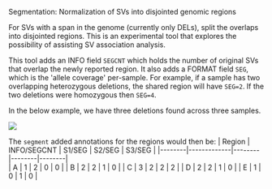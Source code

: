 Segmentation: Normalization of SVs into disjointed genomic regions

For SVs with a span in the genome (currently only DELs), split the overlaps into disjointed regions. This is an experimental tool that explores the possibility of assisting SV association analysis.

This tool adds an INFO field `SEGCNT` which holds the number of original SVs that overlap the newly reported region. It also adds a FORMAT field `SEG`, which is the 'allele coverage' per-sample. For example, if a sample has two overlapping heterozygous deletions, the shared region will have `SEG=2`. If the two deletions were homozygous then `SEG=4`.

In the below example, we have three deletions found across three samples.

![](https://github.com/spiralgenetics/truvari/blob/develop/imgs/segment_example.png)

The `segment` added annotations for the regions would then be:
| Region | INFO/SEGCNT | S1/SEG | S2/SEG | S3/SEG |
|--------|-------------|--------|--------|--------|  
| A | 1 | 2 | 0 | 0 |
| B | 2 | 2 | 1 | 0 |
| C | 3 | 2 | 2 | 2 |
| D | 2 | 2 | 1 | 0 |
| E | 1 | 0 | 1 | 0 |